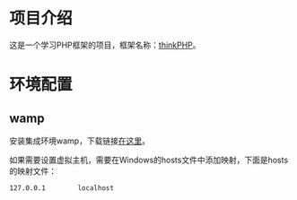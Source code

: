 # 项目介绍
这是一个学习PHP框架的项目，框架名称：[thinkPHP](https://www.thinkphp.cn/)。

# 环境配置
## wamp
安装集成环境wamp，下载链接[在这里](https://www.wampserver.com/en/)。

如果需要设置虚拟主机，需要在Windows的hosts文件中添加映射，下面是hosts的映射文件：
```txt
127.0.0.1		 localhost
```
